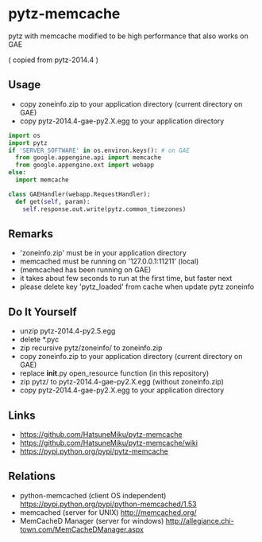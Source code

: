 pytz-memcache
=============

pytz with memcache modified to be high performance that also works on GAE

( copied from pytz-2014.4 )


Usage
-----

 - copy zoneinfo.zip to your application directory (current directory on GAE)
 - copy pytz-2014.4-gae-py2.X.egg to your application directory


```python
import os
import pytz
if 'SERVER_SOFTWARE' in os.environ.keys(): # on GAE
  from google.appengine.api import memcache
  from google.appengine.ext import webapp
else:
  import memcache

class GAEHandler(webapp.RequestHandler):
  def get(self, param):
    self.response.out.write(pytz.common_timezones)
```


Remarks
-------

 - 'zoneinfo.zip' must be in your application directory
 - memcached must be running on '127.0.0.1:11211' (local)
 -   (memcached has been running on GAE)
 - it takes about few seconds to run at the first time, but faster next
 - please delete key 'pytz_loaded' from cache when update pytz zoneinfo


Do It Yourself
--------------

 - unzip pytz-2014.4-py2.5.egg
 - delete *.pyc
 - zip recursive pytz/zoneinfo/ to zoneinfo.zip
 - copy zoneinfo.zip to your application directory (current directory on GAE)
 - replace __init__.py open_resource function (in this repository)
 - zip pytz/ to pytz-2014.4-gae-py2.X.egg (without zoneinfo.zip)
 - copy pytz-2014.4-gae-py2.X.egg to your application directory


Links
-----

 - https://github.com/HatsuneMiku/pytz-memcache
 - https://github.com/HatsuneMiku/pytz-memcache/wiki
 - https://pypi.python.org/pypi/pytz-memcache


Relations
---------

 - python-memcached (client OS independent) https://pypi.python.org/pypi/python-memcached/1.53
 - memcached (server for UNIX) http://memcached.org/
 - MemCacheD Manager (server for windows) http://allegiance.chi-town.com/MemCacheDManager.aspx

